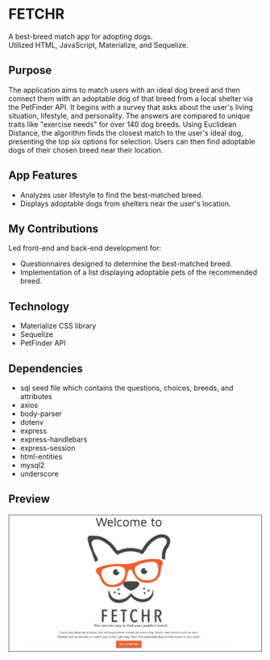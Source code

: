 # FETCHR
A best-breed match app for adopting dogs.</br>
Utilized HTML, JavaScript, Materialize, and Sequelize.

## Purpose 
The application aims to match users with an ideal dog breed and then connect them with an adoptable dog of that breed from a local shelter via the PetFinder API.
It begins with a survey that asks about the user's living situation, lifestyle, and personality.
The answers are compared to unique traits like "exercise needs" for over 140 dog breeds.
Using Euclidean Distance, the algorithm finds the closest match to the user's ideal dog, presenting the top six options for selection.
Users can then find adoptable dogs of their chosen breed near their location.

## App Features
* Analyzes user lifestyle to find the best-matched breed.
* Displays adoptable dogs from shelters near the user's location.

## My Contributions
Led front-end and back-end development for:
* Questionnaires designed to determine the best-matched breed.
* Implementation of a list displaying adoptable pets of the recommended breed.

## Technology
- Materialize CSS library
- Sequelize
- PetFinder API

## Dependencies
- sql seed file which contains the questions, choices, breeds, and attributes
- axios
- body-parser
- dotenv
- express
- express-handlebars
- express-session
- html-entities
- mysql2
- underscore

## Preview
![preview](./assets/preview.png)
<!--- You can visit the site [here](https://penn-project2.herokuapp.com/) 
[![preview](./assets/preview.png)](https://penn-project2.herokuapp.com/)--->
